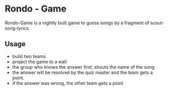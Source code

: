 # Rondo - Game

Rondo-Game is a nightly built game to guess songs by a fragment of scout-song-lyrics.

## Usage

* build two teams
* project the game to a wall
* the group who knows the answer first, shouts the name of the song
* the answer will be resolved by the quiz master and the team gets a point. 
* if the answer was wrong, the other team gets a point 
